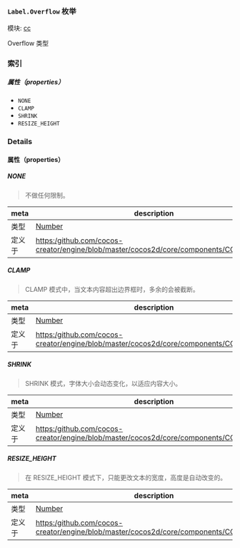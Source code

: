 ### `Label.Overflow` 枚举



模块: [cc](../modules/cc.md)




Overflow 类型

### 索引

##### 属性（properties）

  - `NONE`
  - `CLAMP`
  - `SHRINK`
  - `RESIZE_HEIGHT`

### Details

#### 属性（properties）


##### NONE

> 不做任何限制。

| meta | description |
|------|-------------|
| 类型 | <a href="https://developer.mozilla.org/en/JavaScript/Reference/Global_Objects/Number" class="crosslink external" target="_blank">Number</a> |
| 定义于 | [https:/github.com/cocos-creator/engine/blob/master/cocos2d/core/components/CCLabel.js:80](https:/github.com/cocos-creator/engine/blob/master/cocos2d/core/components/CCLabel.js#L80) |



##### CLAMP

> CLAMP 模式中，当文本内容超出边界框时，多余的会被截断。

| meta | description |
|------|-------------|
| 类型 | <a href="https://developer.mozilla.org/en/JavaScript/Reference/Global_Objects/Number" class="crosslink external" target="_blank">Number</a> |
| 定义于 | [https:/github.com/cocos-creator/engine/blob/master/cocos2d/core/components/CCLabel.js:85](https:/github.com/cocos-creator/engine/blob/master/cocos2d/core/components/CCLabel.js#L85) |



##### SHRINK

> SHRINK 模式，字体大小会动态变化，以适应内容大小。

| meta | description |
|------|-------------|
| 类型 | <a href="https://developer.mozilla.org/en/JavaScript/Reference/Global_Objects/Number" class="crosslink external" target="_blank">Number</a> |
| 定义于 | [https:/github.com/cocos-creator/engine/blob/master/cocos2d/core/components/CCLabel.js:90](https:/github.com/cocos-creator/engine/blob/master/cocos2d/core/components/CCLabel.js#L90) |



##### RESIZE_HEIGHT

> 在 RESIZE_HEIGHT 模式下，只能更改文本的宽度，高度是自动改变的。

| meta | description |
|------|-------------|
| 类型 | <a href="https://developer.mozilla.org/en/JavaScript/Reference/Global_Objects/Number" class="crosslink external" target="_blank">Number</a> |
| 定义于 | [https:/github.com/cocos-creator/engine/blob/master/cocos2d/core/components/CCLabel.js:95](https:/github.com/cocos-creator/engine/blob/master/cocos2d/core/components/CCLabel.js#L95) |


